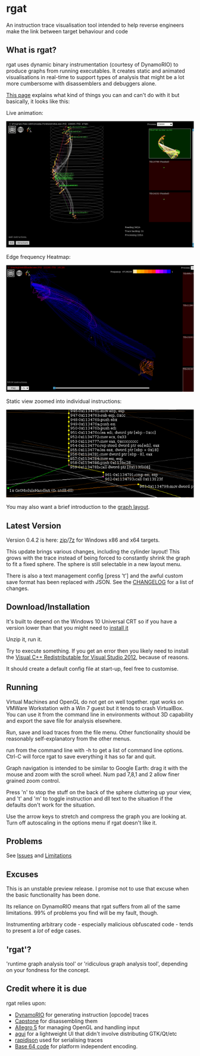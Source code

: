 # rgat
An instruction trace visualisation tool intended to help reverse engineers make the link between target behaviour and code

## What is rgat?

rgat uses dynamic binary instrumentation (courtesy of DynamoRIO) to produce graphs from running executables. 
It creates static and animated visualisations in real-time to support types of analysis that might be a lot more cumbersome with 
disassemblers and debuggers alone.

[This page](https://github.com/ncatlin/rgat/wiki) explains what kind of things you can and can't do with it but basically, it looks like this:

Live animation:

![image](https://github.com/ncatlin/ncatlin/raw/master/ffox-cylinder-anim.gif)

Edge frequency Heatmap:
  
![gametime heatmap](https://github.com/ncatlin/ncatlin/raw/master/heatmapfront.png)

Static view zoomed into individual instructions:

![Static view zoomed into individual instructions](https://github.com/ncatlin/ncatlin/raw/master/frontpage1.png)

You may also want a brief introduction to the [graph layout](https://github.com/ncatlin/rgat/wiki/Graph-Layout).

## Latest Version

Version 0.4.2 is here: [zip](https://github.com/ncatlin/rgat-builds/raw/master/rgat-0.4.2.zip)/[7z](https://github.com/ncatlin/rgat-builds/raw/master/rgat-0.4.2.7z) for Windows x86 and x64 targets.

This update brings various changes, including the cylinder layout! This grows with the trace instead of 
being forced to constantly shrink the graph to fit a fixed sphere. The sphere is still selectable in a new layout menu.

There is also a text management config [press 't'] and the awful custom save format has been replaced with JSON.
See the [CHANGELOG](https://github.com/ncatlin/rgat/raw/master/CHANGELOG.txt) for a list of changes.

## Download/Installation

It's built to depend on the Windows 10 Universal CRT so if you have a version lower than that you might need to [install it](https://support.microsoft.com/en-gb/kb/2999226)

Unzip it, run it.

Try to execute something. If you get an error then you likely need to install the [Visual C++ Redistributable for Visual Studio 2012](https://www.microsoft.com/en-gb/download/details.aspx?id=30679), because of reasons.

It should create a default config file at start-up, feel free to customise.

## Running

Virtual Machines and OpenGL do not get on well together. rgat works on VMWare Workstation with a Win 7 guest but it tends to crash VirtualBox. You can use it from the command line in environments without 3D capability and export the save file for analysis elsewhere.

Run, save and load traces from the file menu. Other functionality should be reasonably self-explanatory from the other menus.

run from the command line with -h to get a list of command line options. Ctrl-C will force rgat to save everything it has so far and quit.

Graph navigation is intended to be similar to Google Earth: drag it with the mouse and zoom with the scroll wheel. Num pad 7,8,1 and 2 allow finer grained zoom control.

Press 'n' to stop the stuff on the back of the sphere cluttering up your view, and 't' and 'm' to toggle instruction and dll text to the situation if the defaults don't work for the situation.

Use the arrow keys to stretch and compress the graph you are looking at. Turn off autoscaling in the options menu if rgat doesn't like it.

## Problems

See [Issues](https://github.com/ncatlin/rgat/issues) and [Limitations](https://github.com/ncatlin/rgat/wiki#limitations)

## Excuses

This is an unstable preview release. I promise not to use that excuse when the basic functionality has been done. 

Its reliance on DynamoRIO means that rgat suffers from all of the same limitations. 99% of problems you find will be my fault, though.

Instrumenting arbitrary code - especially malicious obfuscated code - tends to present a *lot* of edge cases.

## 'rgat'?

'runtime graph analysis tool' or 'ridiculous graph analysis tool', depending on your fondness for the concept.

## Credit where it is due

rgat relies upon: 

* [DynamoRIO](https://github.com/DynamoRIO/) for generating instruction [opcode] traces
* [Capstone](http://www.capstone-engine.org/) for disassembling them
* [Allegro 5](https://www.allegro.cc/) for managing OpenGL and handling input
* [agui](https://github.com/jmasterx/Agui/) for a lightweight UI that didn't involve distributing GTK/Qt/etc
* [rapidjson](http://rapidjson.org) used for serialising traces
* [Base 64 code](http://www.adp-gmbh.ch/cpp/common/base64.html) for platform independent encoding.
